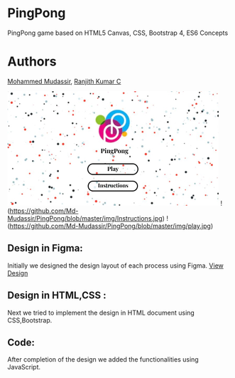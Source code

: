 # PingPong
PingPong game based on HTML5 Canvas, CSS, Bootstrap 4, ES6 Concepts

# Authors
[Mohammed Mudassir](https://github.com/Md-Mudassir), 
[Ranjith Kumar C](https://github.com/ranjithckumar)

![Initial Design](https://github.com/Md-Mudassir/PingPong/blob/master/img/Index.jpg)
!(https://github.com/Md-Mudassir/PingPong/blob/master/img/Instructions.jpg)
!(https://github.com/Md-Mudassir/PingPong/blob/master/img/play.jpg)

## Design in Figma:
Initially we designed the design layout of each process using Figma. [View Design](https://www.figma.com/file/AJcEn43hpjal6rUJ2d6kIb/Ping-Pong?node-id=1%3A16)

## Design in HTML,CSS :
Next we tried to implement the design in HTML document using CSS,Bootstrap.

## Code:
After completion of the design we added the functionalities using JavaScript.
